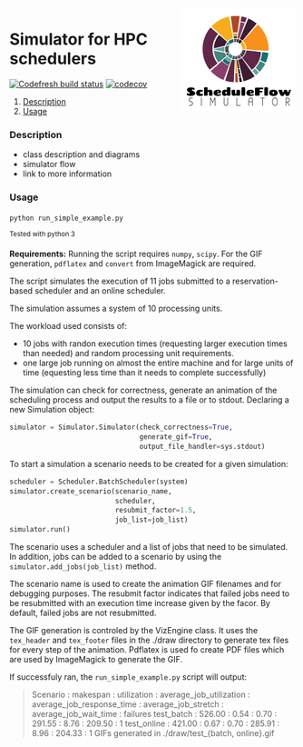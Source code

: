 
<img src="./docs/logo.png" align="right" alt="Logo" width="200"/>

# Simulator for HPC schedulers

[![Codefresh build status]( https://g.codefresh.io/api/badges/pipeline/anagainaru_marketplace/anagainaru%2FSchedulerSimulator%2FSchedulerSimulator?type=cf-1)]( https://g.codefresh.io/public/accounts/anagainaru_marketplace/pipelines/anagainaru/SchedulerSimulator/SchedulerSimulator)
[![codecov](https://codecov.io/gh/anagainaru/SchedulerSimulator/branch/master/graph/badge.svg)](https://codecov.io/gh/anagainaru/SchedulerSimulator)

1. [ Description ](#desc)
2. [ Usage ](#usage)

<a name="desc"></a>
### Description

- class description and diagrams
- simulator flow
- link to more information

<a name="usage"></a>
### Usage

`python run_simple_example.py`

<sup>Tested with python 3</sup>

**Requirements:** Running the script requires `numpy`, `scipy`.
For the GIF generation, `pdflatex` and `convert` from ImageMagick
are required.

The script simulates the execution of 11 jobs submitted to 
a reservation-based scheduler and an online scheduler.

The simulation assumes a system of 10 processing units.

The workload used consists of:

- 10 jobs with randon execution times
  (requesting larger execution times than needed) and random
  processing unit requirements. 
- one large job running on almost the entire machine and for
  large units of time (equesting less time than it needs to 
  complete successfully)

The simulation can check for correctness, generate an animation
of the scheduling process and output the results to a file or 
to stdout. Declaring a new Simulation object:

```python
simulator = Simulator.Simulator(check_correctness=True,
                                generate_gif=True,
                                output_file_handler=sys.stdout)

```

To start a simulation a scenario needs to be created for a 
given simulation:

```python
scheduler = Scheduler.BatchScheduler(system)
simulator.create_scenario(scenario_name,
                          scheduler,
                          resubmit_factor=1.5,
                          job_list=job_list)
simulator.run()
```

The scenario uses a scheduler and a list of jobs that need to be
simulated. In addition, jobs can be added to a scenario by using
the `simulator.add_jobs(job_list)` method.

The scenario name is used to create the animation GIF filenames
and for debugging purposes. The resubmit factor indicates that 
failed jobs need to be resubmitted with an execution time increase
given by the facor. By default, failed jobs are not resubmitted.

The GIF generation is controled by the VizEngine class. It uses the
`tex_header` and `tex_footer` files in the ./draw directory to 
generate tex files for every step of the animation. Pdflatex is used
fo create PDF files which are used by ImageMagick to generate the GIF.

If successfuly ran, the `run_simple_example.py` script will output:

> Scenario : makespan : utilization : average_job_utilization : average_job_response_time : average_job_stretch : average_job_wait_time : failures
> test_batch : 526.00 : 0.54 : 0.70 : 291.55 : 8.76 : 209.50 : 1
> test_online : 421.00 : 0.67 : 0.70 : 285.91 : 8.96 : 204.33 : 1
> GIFs generated in ./draw/test_{batch, online}.gif

